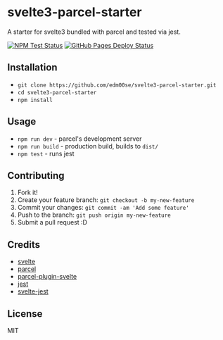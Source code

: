 # svelte3-parcel-starter

A starter for svelte3 bundled with parcel and tested via jest.

[![NPM Test Status](https://github.com/edm00se/svelte3-parcel-starter/workflows/Node.js%20Testing/badge.svg)](https://github.com/edm00se/svelte3-parcel-starter/actions?workflow=Node.js+Testing) [![GitHub Pages Deploy Status](https://github.com/edm00se/svelte3-parcel-starter/workflows/Deploy%20to%20GitHub%20Pages/badge.svg)](https://github.com/edm00se/svelte3-parcel-starter/actions?workflow=Deploy+to+GitHub+Pages)

## Installation

- `git clone https://github.com/edm00se/svelte3-parcel-starter.git`
- `cd svelte3-parcel-starter`
- `npm install`

## Usage

- `npm run dev` - parcel's development server
- `npm run build` - production build, builds to `dist/`
- `npm test` - runs jest

## Contributing

1. Fork it!
2. Create your feature branch: `git checkout -b my-new-feature`
3. Commit your changes: `git commit -am 'Add some feature'`
4. Push to the branch: `git push origin my-new-feature`
5. Submit a pull request :D

## Credits

- [svelte](https://svelte.dev/)
- [parcel](https://parceljs.org/)
- [parcel-plugin-svelte](https://github.com/DeMoorJasper/parcel-plugin-svelte/)
- [jest](https://jestjs.io/)
- [svelte-jest](https://github.com/ktsn/svelte-jest)

## License

MIT
